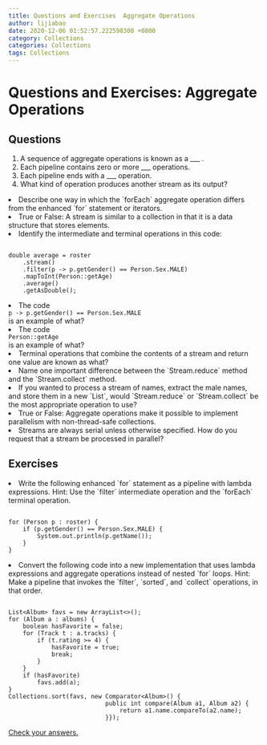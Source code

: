 ```yaml
---
title: Questions and Exercises  Aggregate Operations
author: lijiabao
date: 2020-12-06 01:52:57.222598300 +0800
category: Collections
categories: Collections
tags: Collections
---
```


# Questions and Exercises: Aggregate Operations

## Questions

  1. A sequence of aggregate operations is known as a ___ .
  1. Each pipeline contains zero or more ___ operations.
  1. Each pipeline ends with a ___ operation.
  1. What kind of operation produces another stream as its output?
  <li>Describe one way in which the `forEach` aggregate operation differs from the enhanced 
`for` statement
 or iterators.</li>
  <li>True or False: A stream is similar to a collection in that it 
 is a data structure that stores elements.</li>
  <li>Identify the intermediate and terminal operations in this code:
<pre><code>
double average = roster
    .stream()
    .filter(p -&gt; p.getGender() == Person.Sex.MALE)
    .mapToInt(Person::getAge)
    .average()
    .getAsDouble();
</code></pre>
</li>
<li>The code 
<code>
p -&gt; p.getGender() == Person.Sex.MALE
</code>
 is an example of what?</li>
<li>
The code
<code>
Person::getAge
</code>
is an example of what?
</li>
<li>
Terminal operations that combine the contents of a stream and return one value
are known as what?
</li>

<li>
Name one important difference between the `Stream.reduce` method 
and the `Stream.collect` method.
</li>

<li>
If you wanted to process a stream of names, extract the male names, and 
store them in a new `List`, would `Stream.reduce` or 
`Stream.collect` be the 
most appropriate operation to use?
</li>

<li>
True or False: Aggregate operations make it possible to
implement parallelism with non-thread-safe collections.
</li>

<li>
Streams are always serial unless otherwise specified. How 
 do you request that a stream be processed in parallel?
</li>


## Exercises

 <li>
Write the following enhanced `for` statement as a 
pipeline with lambda expressions. Hint: Use the
`filter` intermediate operation and the `forEach` terminal 
operation.
<br />
<pre><code>
for (Person p : roster) {
    if (p.getGender() == Person.Sex.MALE) {
        System.out.println(p.getName());
    }
}
</code></pre>



 </li>

<li>Convert the following code into a new implementation that 
uses lambda expressions and aggregate operations instead of nested
`for` loops. Hint: Make a pipeline that invokes the `filter`, `sorted`, and 
`collect`
operations, in that order. 

<pre><code>
List&lt;Album&gt; favs = new ArrayList&lt;&gt;();
for (Album a : albums) {
    boolean hasFavorite = false;
    for (Track t : a.tracks) {
        if (t.rating &gt;= 4) {
            hasFavorite = true;
            break;
        }
    }
    if (hasFavorite)
        favs.add(a);
}
Collections.sort(favs, new Comparator&lt;Album&gt;() {
                           public int compare(Album a1, Album a2) {
                               return a1.name.compareTo(a2.name);
                           }});
</code></pre>
</li>


[Check your answers.](answers.html)
